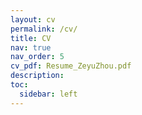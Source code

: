 ```yaml
---
layout: cv
permalink: /cv/
title: CV
nav: true
nav_order: 5
cv_pdf: Resume_ZeyuZhou.pdf
description: 
toc:
  sidebar: left
---
```

